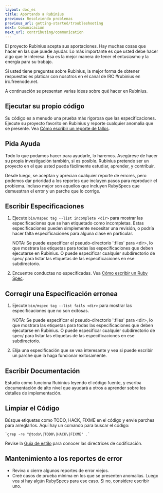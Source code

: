 ```yaml
---
layout: doc_es
title: Aportando a Rubinius
previous: Resolviendo problemas
previous_url: getting-started/troubleshooting
next: Comunicación
next_url: contributing/communication
---
```


El proyecto Rubinius acepta sus aportaciones. Hay muchas cosas que
hacer en las que puede ayudar. Lo más importante es que usted debe hacer algo que le
interesa. Esa es la mejor manera de tener el entusiasmo y la energía para su
trabajo.

Si usted tiene preguntas sobre Rubinius, la mejor forma de obtener respuestas
es platicar con nosotros en el canal de IRC #rubinius en irc.freenode.net.

A continuación se presentan varias ideas sobre qué hacer en Rubinius.

## Ejecutar su propio código

Su código es a menudo una prueba más rigorosa que las
especificaciones. Ejecute su proyecto favorito en Rubinius y reporte
cualquier anomalía que se presente. Vea [Cómo escribir un reporte de
fallos](/doc/es/how-to/write-a-ticket).


## Pida Ayuda

Todo lo que podamos hacer para ayudarle, lo haremos. Asegúrese de hacer su
propia investigación también, si es posible. Rubinius pretende ser un proyecto
en el que usted pueda fácilmente estudiar, aprender, y contribuir.

Desde luego, se aceptan y aprecian cualquier reporte de errores, pero podemos dar
prioridad a los reportes que incluyen pasos para reproducir el problema.
Incluso mejor son aquellos que incluyen RubySpecs que demuestran el error y un
parche que lo corrige.

## Escribir Especificaciones

  1. Ejecute `bin/mspec tag --list incomplete <dir>` para mostrar las
     especificaciones que se han etiquetado como incompletas. Estas
     especificaciones pueden simplemente necesitar una revisión, o podría
     hacer falta especificaciones para alguna clase en particular.

     NOTA: Se puede especificar el pseudo-directorio ':files' para
     \<dir\>, lo que mostrara las etiquetas para todas las especificaciones
     que deben ejecutarse en Rubinius. O puede especificar cualquier
     subdirectorio de spec/ para listar las etiquetas de las especificaciones
     en ese subdirectorio.

  2. Encuentre conductas no especificadas. Vea [Cómo escribir un Ruby
     Spec](/doc/es/how-to/write-a-ruby-spec).

## Corregir una Especificación erronea

  1. Ejecute `bin/mspec tag --list fails <dir>` para mostrar las especificaciones
     que no son exitosas.

     NOTA: Se puede especificar el pseudo-directorio ':files' para
     \<dir\>, lo que mostrara las etiquetas para todas las especificaciones
     que deben ejecutarse en Rubinius. O puede especificar cualquier
     subdirectorio de spec/ para listar las etiquetas de las especificaciones
     en ese subdirectorio.

  2. Elija una especificación que se vea interesante y vea si puede escribir
     un parche que la haga funcionar exitosamente.

## Escribir Documentación

Estudio cómo funciona Rubinius leyendo el código fuente, y escriba
documentación de alto nivel que ayudará a otros a aprender sobre los
detalles de implementación.

## Limpiar el Código

Búsque etiquetas como TODO, HACK, FIXME en el código y envie parches para
arreglarlos. Aquí hay un comando para buscar el código:

    `grep -re "@todo\|TODO\|HACK\|FIXME" .`

Revise la [Guía de estilo](/doc/es/contributing/style-guide/) para
conocer las directrices de codificación.

## Mantenimiento a los reportes de error

  * Reviva o cierre algunos reportes de error viejos.
  * Creé casos de prueba mínima en los que se presenten
    anomalias. Luego vea si hay algún RubySpecs para ese caso.
    Si no, considere escribir uno.
